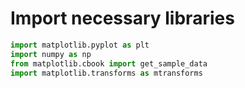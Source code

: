 # Import necessary libraries

```python
import matplotlib.pyplot as plt
import numpy as np
from matplotlib.cbook import get_sample_data
import matplotlib.transforms as mtransforms
```
